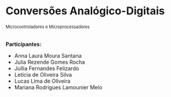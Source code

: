# Conversões Analógico-Digitais

<div style="font-size: 0.8em;">
  Microcontroladores e Microprocessadores
</div>

<br>


**Participantes:**

- Anna Laura Moura Santana
- Julia Rezende Gomes Rocha
- Jullia Fernandes Felizardo
- Letícia de Oliveira Silva
- Lucas Lima de Oliveira
- Mariana Rodrigues Lamounier Melo
